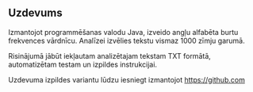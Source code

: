 ## Uzdevums

Izmantojot programmēšanas valodu Java, izveido angļu alfabēta burtu frekvences vārdnīcu. Analīzei izvēlies tekstu vismaz 1000 zīmju garumā.

Risinājumā jābūt iekļautam analizētajam tekstam TXT formātā, automatizētam testam un izpildes instrukcijai.

Uzdevuma izpildes variantu lūdzu iesniegt izmantojot https://github.com
